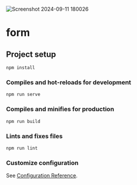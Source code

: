 
![Screenshot 2024-09-11 180026](https://github.com/user-attachments/assets/940d08e2-4a9e-4cd2-a5cd-bd928f7c858f)


# form

## Project setup
```
npm install
```

### Compiles and hot-reloads for development
```
npm run serve
```

### Compiles and minifies for production
```
npm run build
```

### Lints and fixes files
```
npm run lint
```

### Customize configuration
See [Configuration Reference](https://cli.vuejs.org/config/).

